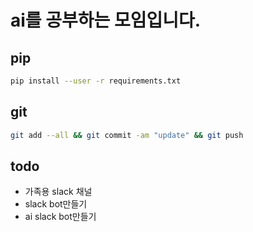 # ai를 공부하는 모임입니다.

## pip

```sh
pip install --user -r requirements.txt
```

## git

```sh
git add --all && git commit -am "update" && git push
```

## todo 

- 가족용 slack 채널
- slack bot만들기 
- ai slack bot만들기 

